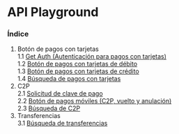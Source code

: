 # API Playground
### Índice
1. Botón de pagos con tarjetas <br>
1.1 [Get Auth (Autenticación para pagos con tarjetas)](./getauth/)<br>
1.2 [Botón de pagos con tarjetas de débito](./tdd)<br>
1.3 [Botón de pagos con tarjetas de crédito](./tdc)<br>
1.4 [Búsqueda de pagos con tarjetas](./td-search)
2. C2P <br>
2.1 [Solicitud de clave de pago](./scp/)<br>
2.2 [Botón de pagos móviles (C2P, vuelto y anulación)](./c2p) <br>
2.3 [Búsqueda de C2P](./search-c2p/)
3. Transferencias <br>
3.1 [Búsqueda de transferencias](./transfer-search/)
